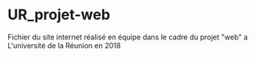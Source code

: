 # UR_projet-web
Fichier du site internet réalisé en équipe dans le cadre du projet "web" a L'université de la Réunion en 2018
